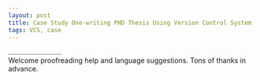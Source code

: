 ```yaml
---
layout: post
title: Case Study One-writing PHD Thesis Using Version Control System
tags: VCS, case
---
```




...........................     
Welcome proofreading help and language suggestions. Tons of thanks in advance.

